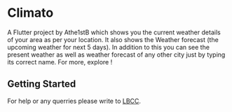 # Climato

A Flutter project by Athe1stB which shows you the current weather details of your area as per your location. It also shows the Weather forecast (the upcoming weather for next 5 days). In addition to this you can see the present weather as well as weather forecast of any other city just by typing its correct name. For more, explore !

## Getting Started

For help or any querries please write to 
[LBCC](mailto://lbccpvtgroup@gmail.com).
